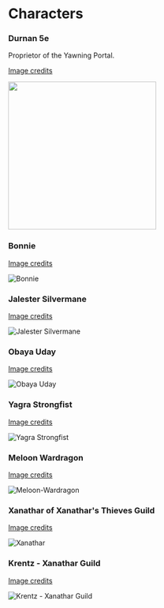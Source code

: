# Characters

### Durnan 5e

Proprietor of the Yawning Portal.

[Image credits](http://media.wizards.com/2018/dnd/dragon/21/DRA21_WDH_Preview_ff.pdf)

<img src="images/Durnan-5e.jpg" width="300" />

### Bonnie

[Image credits](http://media.wizards.com/2018/dnd/dragon/21/DRA21_WDH_Preview_ff.pdf)

![Bonnie](images/Bonnie.jpg)

### Jalester Silvermane

[Image credits](http://media.wizards.com/2018/dnd/dragon/21/DRA21_WDH_Preview_ff.pdf)

![Jalester Silvermane](images/Jalester-Silvermane.jpg)

### Obaya Uday

[Image credits](http://media.wizards.com/2018/dnd/dragon/21/DRA21_WDH_Preview_ff.pdf)

![Obaya Uday](images/Obaya-Uday.jpg)

### Yagra Strongfist

[Image credits](http://media.wizards.com/2018/dnd/dragon/21/DRA21_WDH_Preview_ff.pdf)

![Yagra Strongfist](images/Yagra-Strongfist.jpg)

### Meloon Wardragon

[Image credits](http://media.wizards.com/2018/dnd/dragon/21/DRA21_WDH_Preview_ff.pdf)

![Meloon-Wardragon](images/Meloon-Wardragon.jpg)

### Xanathar of Xanathar's Thieves Guild

[Image credits](http://forgottenrealms.wikia.com/wiki/Xanathar%27s_Thieves%27_Guild?file=Xanathar%27s_Thieves%27_Guild_original.jpg)

![Xanathar](images/Xanathar.jpg)

### Krentz - Xanathar Guild

[Image credits](http://kingsway-role-playing-group.wikia.com/wiki/Krentz)

![Krentz - Xanathar Guild](images/Krentz-Xanathar-Guild.jpg)
